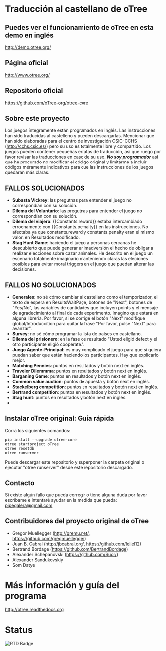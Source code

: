 # Traducción al castellano de oTree

## Puedes ver el funcionamiento de oTree en esta demo en inglés
http://demo.otree.org/

## Página oficial
http://www.otree.org/

## Repositorio oficial
https://github.com/oTree-org/otree-core

## Sobre este proyecto

Los juegos íntegramente están programados en inglés. Las instrucciones han sido traducidas al castelleno y pueden descargarlas.
Mencionar que han sido elaboradas para el centro de investigación CSIC-CCHS (http://cchs.csic.es/) pero su uso es totalmente libre y compartido.
Los juegos pueden contener pequeñas erratas de traducción, así que ruego por favor revisar las traducciones en caso de su uso. ***No soy programador***
así que he procurado no modificar el código original y limitarme a incluir códigos méramente indicativos para que las instrucciones de los
juegos quedaran más claras.

## FALLOS SOLUCIONADOS

* **Subasta Vickrey**: las pregutnas para entender el juego no correspondían con su solución.
* **Dilema del Voluntario**: las pregutnas para entender el juego no correspondían con su solución.
* **Dilema del viajero**: {{Constants.reward}} estaba intercambiado erroenamente con {{Constants.pemalty}} en las instrucciones. No afectaba ya que constants.reward y constants.penalty eran el mismo valor. en Resultados modificado.
* **Stag Hunt Game**: haciendo el juego a personas cercanas he descubierto que puede generar animadversión el hecho de obligar a realizar elecciones sobre cazar animales. He descrito en el juego un escenario totalmente imaginario manteniendo claras las eleciones posibles para evitar moral triggers en el juego que puedan alterar las decisiones. 

## FALLOS NO SOLUCIONADOS

* **Generales**: no sé cómo cambiar al castellano como el temporizador, el texto de espera en ResultsWaitPage, botones de "Next", botones de "Yes/No", las variables de cantidades que incluyen points y el mensaje de agradecimiento al final de cada experimento. Imagino que estará en alguna libreria. Por favor, si se corrige el botón "Next" modifique global/Introduccition para quitar la frase "Por favor, pulse "Next" para avanzar".
* **Survey**: no sé cómo programar la lista de países en castellano.
* **Dilema del prisionero**: en la fase de resultado "Usted eligió defect y el otro participante eligió cooperate.".
* **Juego Agente-Principal**: es muy complicado el juego para que si quiera puedan saber que están haciendo los participantes. Hay que explicarlo mejor.
* **Matching Pennies**: puntos en resultados y botón next en inglés.
* **Traveler Dilemmma**: puntos en resultados y botón next en inglés.
* **Barganing Game**: puntos en resultados y botón next en inglés.
* **Common value auction**: puntos de apuesta y botón next en inglés.
* **Stackelberg competition**: puntos en resultados y botón next en inglés.
* **Bertrand competition**: puntos en resultados y botón next en inglés.
* **Stag hunt**: puntos en resultados y botón next en inglés.
*
## Instalar oTree original: Guía rápida

Corra los siguientes comandos:

```
pip install --upgrade otree-core
otree startproject oTree
otree resetdb
otree runserver
```

Puede descargar este repositorio y superponer la carpeta original o ejecutar "otree runserver" desde este repositorio descargado.

## Contacto

Si existe algún fallo que pueda corregir o tiene alguna duda por favor escríbame e intentaré ayudar en la medida que pueda: pipegalera@gmail.com


## Contribuidores del proyecto original de oTree

* Gregor Muellegger (http://gremu.net/, https://github.com/gregmuellegger)
* Juan B. Cabral (http://jbcabral.org/, https://github.com/leliel12)
* Bertrand Bordage (https://github.com/BertrandBordage)
* Alexander Schepanovski (https://github.com/Suor/)
* Alexander Sandukovskiy
* Som Datye

# Más información y guía del programa

http://otree.readthedocs.org

# Status

![RTD Badge](https://readthedocs.org/projects/otree/badge/?version=latest)
